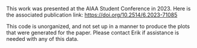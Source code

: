 This work was presented at the AIAA Student Conference in 2023. Here is the associated publication link: https://doi.org/10.2514/6.2023-71085

This code is unorganized, and not set up in a manner to produce the plots that were generated for the paper. Please contact Erik if assistance is needed with any of this data.